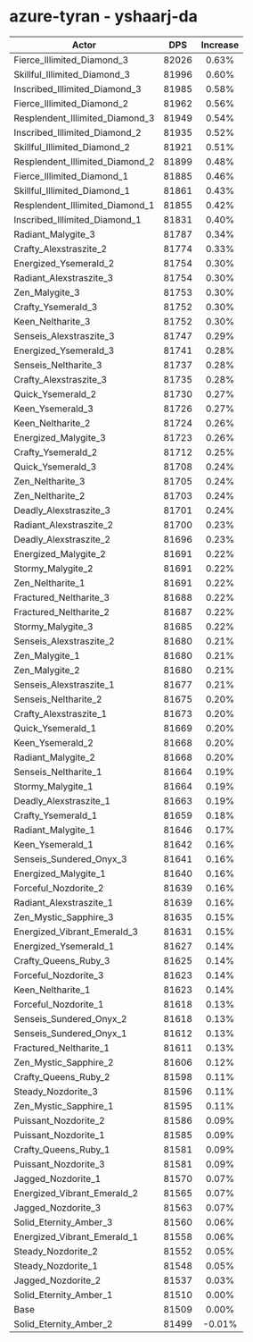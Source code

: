 # azure-tyran - yshaarj-da
| Actor | DPS | Increase |
|---|:---:|:---:|
|Fierce_Illimited_Diamond_3|82026|0.63%|
|Skillful_Illimited_Diamond_3|81996|0.60%|
|Inscribed_Illimited_Diamond_3|81985|0.58%|
|Fierce_Illimited_Diamond_2|81962|0.56%|
|Resplendent_Illimited_Diamond_3|81949|0.54%|
|Inscribed_Illimited_Diamond_2|81935|0.52%|
|Skillful_Illimited_Diamond_2|81921|0.51%|
|Resplendent_Illimited_Diamond_2|81899|0.48%|
|Fierce_Illimited_Diamond_1|81885|0.46%|
|Skillful_Illimited_Diamond_1|81861|0.43%|
|Resplendent_Illimited_Diamond_1|81855|0.42%|
|Inscribed_Illimited_Diamond_1|81831|0.40%|
|Radiant_Malygite_3|81787|0.34%|
|Crafty_Alexstraszite_2|81774|0.33%|
|Energized_Ysemerald_2|81754|0.30%|
|Radiant_Alexstraszite_3|81754|0.30%|
|Zen_Malygite_3|81753|0.30%|
|Crafty_Ysemerald_3|81752|0.30%|
|Keen_Neltharite_3|81752|0.30%|
|Senseis_Alexstraszite_3|81747|0.29%|
|Energized_Ysemerald_3|81741|0.28%|
|Senseis_Neltharite_3|81737|0.28%|
|Crafty_Alexstraszite_3|81735|0.28%|
|Quick_Ysemerald_2|81730|0.27%|
|Keen_Ysemerald_3|81726|0.27%|
|Keen_Neltharite_2|81724|0.26%|
|Energized_Malygite_3|81723|0.26%|
|Crafty_Ysemerald_2|81712|0.25%|
|Quick_Ysemerald_3|81708|0.24%|
|Zen_Neltharite_3|81705|0.24%|
|Zen_Neltharite_2|81703|0.24%|
|Deadly_Alexstraszite_3|81701|0.24%|
|Radiant_Alexstraszite_2|81700|0.23%|
|Deadly_Alexstraszite_2|81696|0.23%|
|Energized_Malygite_2|81691|0.22%|
|Stormy_Malygite_2|81691|0.22%|
|Zen_Neltharite_1|81691|0.22%|
|Fractured_Neltharite_3|81688|0.22%|
|Fractured_Neltharite_2|81687|0.22%|
|Stormy_Malygite_3|81685|0.22%|
|Senseis_Alexstraszite_2|81680|0.21%|
|Zen_Malygite_1|81680|0.21%|
|Zen_Malygite_2|81680|0.21%|
|Senseis_Alexstraszite_1|81677|0.21%|
|Senseis_Neltharite_2|81675|0.20%|
|Crafty_Alexstraszite_1|81673|0.20%|
|Quick_Ysemerald_1|81669|0.20%|
|Keen_Ysemerald_2|81668|0.20%|
|Radiant_Malygite_2|81668|0.20%|
|Senseis_Neltharite_1|81664|0.19%|
|Stormy_Malygite_1|81664|0.19%|
|Deadly_Alexstraszite_1|81663|0.19%|
|Crafty_Ysemerald_1|81659|0.18%|
|Radiant_Malygite_1|81646|0.17%|
|Keen_Ysemerald_1|81642|0.16%|
|Senseis_Sundered_Onyx_3|81641|0.16%|
|Energized_Malygite_1|81640|0.16%|
|Forceful_Nozdorite_2|81639|0.16%|
|Radiant_Alexstraszite_1|81639|0.16%|
|Zen_Mystic_Sapphire_3|81635|0.15%|
|Energized_Vibrant_Emerald_3|81631|0.15%|
|Energized_Ysemerald_1|81627|0.14%|
|Crafty_Queens_Ruby_3|81625|0.14%|
|Forceful_Nozdorite_3|81623|0.14%|
|Keen_Neltharite_1|81623|0.14%|
|Forceful_Nozdorite_1|81618|0.13%|
|Senseis_Sundered_Onyx_2|81618|0.13%|
|Senseis_Sundered_Onyx_1|81612|0.13%|
|Fractured_Neltharite_1|81611|0.13%|
|Zen_Mystic_Sapphire_2|81606|0.12%|
|Crafty_Queens_Ruby_2|81598|0.11%|
|Steady_Nozdorite_3|81596|0.11%|
|Zen_Mystic_Sapphire_1|81595|0.11%|
|Puissant_Nozdorite_2|81586|0.09%|
|Puissant_Nozdorite_1|81585|0.09%|
|Crafty_Queens_Ruby_1|81581|0.09%|
|Puissant_Nozdorite_3|81581|0.09%|
|Jagged_Nozdorite_1|81570|0.07%|
|Energized_Vibrant_Emerald_2|81565|0.07%|
|Jagged_Nozdorite_3|81563|0.07%|
|Solid_Eternity_Amber_3|81560|0.06%|
|Energized_Vibrant_Emerald_1|81558|0.06%|
|Steady_Nozdorite_2|81552|0.05%|
|Steady_Nozdorite_1|81548|0.05%|
|Jagged_Nozdorite_2|81537|0.03%|
|Solid_Eternity_Amber_1|81510|0.00%|
|Base|81509|0.00%|
|Solid_Eternity_Amber_2|81499|-0.01%|
